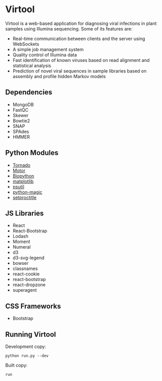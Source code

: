 Virtool
=========

Virtool is a web-based application for diagnosing viral infections in plant samples using Illumina sequencing. Some of
its features are:

  - Real-time communication between clients and the server using WebSockets
  - A simple job management system
  - Quality control of Illumina data
  - Fast identification of known viruses based on read alignment and statistical analysis
  - Prediction of novel viral sequences in sample libraries based on assembly and profile hidden Markov models

Dependencies
------------

- MongoDB
- FastQC
- Skewer
- Bowtie2
- SNAP
- SPAdes
- HMMER


Python Modules
----

- [Tornado](http://www.tornadoweb.org)
- [Motor](https://github.com/mongodb/motor)
- [Biopython](http://biopython.org/)
- [matplotlib](http://matplotlib.org/)
- [psutil](https://github.com/giampaolo/psutil)
- [python-magic](https://github.com/ahupp/python-magic)
- [setproctitle](https://github.com/dvarrazzo/py-setproctitle)


JS Libraries
----

- React
- React-Bootstrap
- Lodash
- Moment
- Numeral
- d3
- d3-svg-legend
- bowser
- classnames
- react-cookie
- react-bootstrap
- react-dropzone
- superagent

CSS Frameworks
----
- Bootstrap

Running Virtool
---------------
Development copy:

`python run.py --dev`

Built copy:

`run`